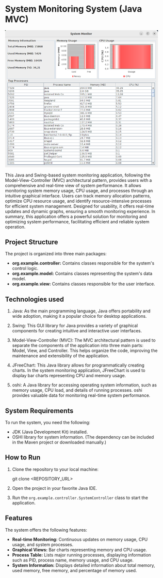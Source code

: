 # System Monitoring System (Java MVC)

![Screen](screenshots/screen.png)

This Java and Swing-based system monitoring application, following the Model-View-Controller (MVC) architectural pattern, provides users with a comprehensive and real-time view of system performance. It allows monitoring system memory usage, CPU usage, and processes through an intuitive graphical interface. Users can track memory allocation patterns, optimize CPU resource usage, and identify resource-intensive processes for efficient system management. Designed for usability, it offers real-time updates and dynamic graphs, ensuring a smooth monitoring experience. In summary, this application offers a powerful solution for monitoring and optimizing system performance, facilitating efficient and reliable system operation.

## Project Structure

The project is organized into three main packages:

- **org.example.controller:** Contains classes responsible for the system's control logic.
- **org.example.model:** Contains classes representing the system's data model.
- **org.example.view:** Contains classes responsible for the user interface.

## Technologies used

1. Java: As the main programming language, Java offers portability and wide adoption, making it a popular choice for desktop applications.

2. Swing: This GUI library for Java provides a variety of graphical components for creating intuitive and interactive user interfaces.

3. Model-View-Controller (MVC): The MVC architectural pattern is used to separate the components of the application into three main parts: Model, View, and Controller. This helps organize the code, improving the maintenance and extensibility of the application.

4. JFreeChart: This Java library allows for programmatically creating charts. In the system monitoring application, JFreeChart is used to display bar charts representing CPU and memory usage.

5. oshi: A Java library for accessing operating system information, such as memory usage, CPU load, and details of running processes. oshi provides valuable data for monitoring real-time system performance.

## System Requirements

To run the system, you need the following:

- JDK (Java Development Kit) installed.
- OSHI library for system information. (The dependency can be included in the Maven project or downloaded manually.)

## How to Run

1. Clone the repository to your local machine:

   git clone <REPOSITORY_URL>


2. Open the project in your favorite Java IDE.


3. Run the `org.example.controller.SystemController` class to start the application.

## Features

The system offers the following features:

- **Real-time Monitoring:** Continuous updates on memory usage, CPU usage, and system processes.
- **Graphical Views:** Bar charts representing memory and CPU usage.
- **Process Table:** Lists major running processes, displaying information such as PID, process name, memory usage, and CPU usage.
- **System Information:** Displays detailed information about total memory, used memory, free memory, and percentage of memory used.

